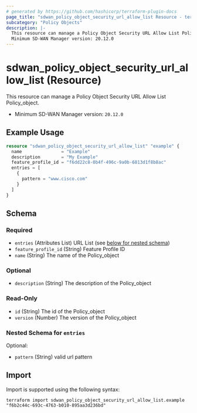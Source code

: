 ```yaml
---
# generated by https://github.com/hashicorp/terraform-plugin-docs
page_title: "sdwan_policy_object_security_url_allow_list Resource - terraform-provider-sdwan"
subcategory: "Policy Objects"
description: |-
  This resource can manage a Policy Object Security URL Allow List Policy_object.
  Minimum SD-WAN Manager version: 20.12.0
---
```


# sdwan_policy_object_security_url_allow_list (Resource)

This resource can manage a Policy Object Security URL Allow List Policy_object.
  - Minimum SD-WAN Manager version: `20.12.0`

## Example Usage

```terraform
resource "sdwan_policy_object_security_url_allow_list" "example" {
  name               = "Example"
  description        = "My Example"
  feature_profile_id = "f6dd22c8-0b4f-496c-9a0b-6813d1f8b8ac"
  entries = [
    {
      pattern = "www.cisco.com"
    }
  ]
}
```

<!-- schema generated by tfplugindocs -->
## Schema

### Required

- `entries` (Attributes List) URL List (see [below for nested schema](#nestedatt--entries))
- `feature_profile_id` (String) Feature Profile ID
- `name` (String) The name of the Policy_object

### Optional

- `description` (String) The description of the Policy_object

### Read-Only

- `id` (String) The id of the Policy_object
- `version` (Number) The version of the Policy_object

<a id="nestedatt--entries"></a>
### Nested Schema for `entries`

Optional:

- `pattern` (String) valid url pattern

## Import

Import is supported using the following syntax:

```shell
terraform import sdwan_policy_object_security_url_allow_list.example "f6b2c44c-693c-4763-b010-895aa3d236bd"
```
